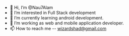 - 👋 Hi, I’m @Nau7Alam
- 👀 I’m interested in Full Stack development
- 🌱 I’m currently learning android development.
- 💞️ I’m working as web and mobile application developer.
- 📫 How to reach me -- wizardshad@gmail.com

<!---
Nau7Alam/Nau7Alam is a ✨ special ✨ repository because its `README.md` (this file) appears on your GitHub profile.
You can click the Preview link to take a look at your changes.
--->
